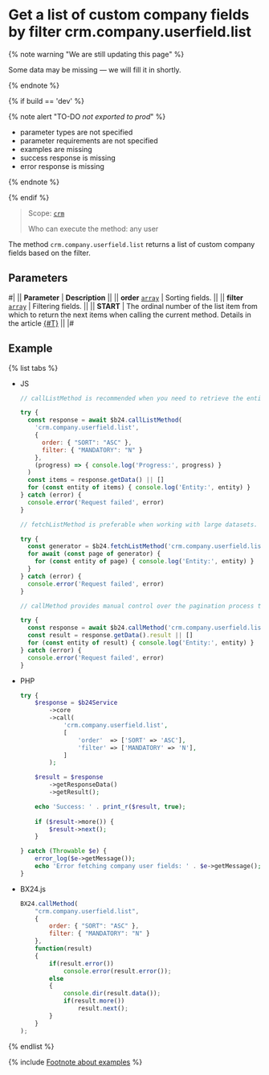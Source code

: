 # Get a list of custom company fields by filter crm.company.userfield.list

{% note warning "We are still updating this page" %}

Some data may be missing — we will fill it in shortly.

{% endnote %}

{% if build == 'dev' %}

{% note alert "TO-DO _not exported to prod_" %}

- parameter types are not specified
- parameter requirements are not specified
- examples are missing
- success response is missing
- error response is missing

{% endnote %}

{% endif %}

> Scope: [`crm`](../../../scopes/permissions.md)
>
> Who can execute the method: any user

The method `crm.company.userfield.list` returns a list of custom company fields based on the filter.

## Parameters

#|
|| **Parameter** | **Description** ||
|| **order**
[`array`](../../../data-types.md) | Sorting fields. ||
|| **filter**
[`array`](../../../data-types.md) | Filtering fields. ||
|| **START** | The ordinal number of the list item from which to return the next items when calling the current method. Details in the article [{#T}](../../../how-to-call-rest-api/list-methods-pecularities.md) ||
|#

## Example

{% list tabs %}

- JS

    ```js
    // callListMethod is recommended when you need to retrieve the entire set of list data and the volume of records is relatively small (up to about 1000 items). The method loads all data at once, which can lead to high memory load when working with large volumes.
    
    try {
      const response = await $b24.callListMethod(
        'crm.company.userfield.list',
        {
          order: { "SORT": "ASC" },
          filter: { "MANDATORY": "N" }
        },
        (progress) => { console.log('Progress:', progress) }
      )
      const items = response.getData() || []
      for (const entity of items) { console.log('Entity:', entity) }
    } catch (error) {
      console.error('Request failed', error)
    }
    
    // fetchListMethod is preferable when working with large datasets. The method implements iterative selection using a generator, allowing data to be processed in parts and efficiently using memory.
    
    try {
      const generator = $b24.fetchListMethod('crm.company.userfield.list', { order: { "SORT": "ASC" }, filter: { "MANDATORY": "N" } }, 'ID')
      for await (const page of generator) {
        for (const entity of page) { console.log('Entity:', entity) }
      }
    } catch (error) {
      console.error('Request failed', error)
    }
    
    // callMethod provides manual control over the pagination process through the start parameter. Suitable for scenarios where precise control over request batches is required. However, it may be less efficient compared to fetchListMethod with large volumes of data.
    
    try {
      const response = await $b24.callMethod('crm.company.userfield.list', { order: { "SORT": "ASC" }, filter: { "MANDATORY": "N" } }, 0)
      const result = response.getData().result || []
      for (const entity of result) { console.log('Entity:', entity) }
    } catch (error) {
      console.error('Request failed', error)
    }
    ```

- PHP

    ```php
    try {
        $response = $b24Service
            ->core
            ->call(
                'crm.company.userfield.list',
                [
                    'order'  => ['SORT' => 'ASC'],
                    'filter' => ['MANDATORY' => 'N'],
                ]
            );
    
        $result = $response
            ->getResponseData()
            ->getResult();
    
        echo 'Success: ' . print_r($result, true);
        
        if ($result->more()) {
            $result->next();
        }
    
    } catch (Throwable $e) {
        error_log($e->getMessage());
        echo 'Error fetching company user fields: ' . $e->getMessage();
    }
    ```

- BX24.js

    ```js
    BX24.callMethod(
        "crm.company.userfield.list",
        {
            order: { "SORT": "ASC" },
            filter: { "MANDATORY": "N" }
        },
        function(result)
        {
            if(result.error())
                console.error(result.error());
            else
            {
                console.dir(result.data());             
                if(result.more())
                    result.next();                        
            }
        }
    );
    ```

{% endlist %}

{% include [Footnote about examples](../../../../_includes/examples.md) %}